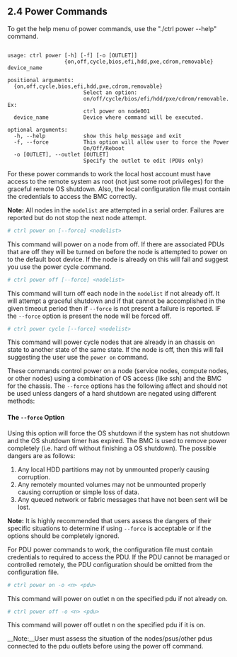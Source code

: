 ## 2.4 Power Commands
To get the help menu of power commands, use the "./ctrl power --help" command.
```

usage: ctrl power [-h] [-f] [-o [OUTLET]]
                  {on,off,cycle,bios,efi,hdd,pxe,cdrom,removable} device_name

positional arguments:
  {on,off,cycle,bios,efi,hdd,pxe,cdrom,removable}
                        Select an option:
                        on/off/cycle/bios/efi/hdd/pxe/cdrom/removable. Ex:
                        ctrl power on node001
  device_name           Device where command will be executed.

optional arguments:
  -h, --help            show this help message and exit
  -f, --force           This option will allow user to force the Power
                        On/Off/Reboot
  -o [OUTLET], --outlet [OUTLET]
                        Specify the outlet to edit (PDUs only)

```
For these power commands to work the local host account must have access to the remote system as root (not just some root privileges) for the graceful remote OS shutdown. Also, the local configuration file must contain the credentials to access the BMC correctly.

__Note:__ All nodes in the `nodelist` are attempted in a serial order.  Failures are reported but do not stop the next node attempt.
```bash
# ctrl power on [--force] <nodelist>
```
This command will power on a node from off.  If there are associated PDUs that are off they will be turned on before the node is attempted to power on to the default boot device.  If the node is already on this will fail and suggest you use the power cycle command.
```bash
# ctrl power off [--force] <nodelist>
```
This command will turn off each node in the `nodelist` if not already off.  It will attempt a graceful shutdown and if that cannot be accomplished in the given timeout period then if `--force` is not present a failure is reported.  IF the `--force` option is present the node will be forced off.
```bash
# ctrl power cycle [--force] <nodelist>
```
This command will power cycle nodes that are already in an chassis on state to another state of the same state.  If the node is off, then this will fail suggesting the user use the `power on` command.

These commands control power on a node (service nodes, compute nodes, or other nodes) using a combination of OS access (like ssh) and the BMC for the chassis.  The `--force` options has the following affect and should not be used unless dangers of a hard shutdown are negated using different methods:
#### The `--force` Option
Using this option will force the OS shutdown if the system has not shutdown and the OS shutdown timer has expired. The BMC is used to remove power completely (i.e. hard off without finishing a OS shutdown).  The possible dangers are as follows:

1. Any local HDD partitions may not by unmounted properly causing corruption.
2. Any remotely mounted volumes may not be unmounted properly causing corruption or simple loss of data.
3. Any queued network or fabric messages that have not been sent will be lost.

__Note:__ It is highly recommended that users assess the dangers of their specific situations to determine if using `--force` is acceptable or if the options should be completely ignored.

For PDU power commands to work, the configuration file must contain credentials to required to access the PDU. If the PDU cannot be managed or controlled remotely, the PDU configuration should be omitted from the configuration file.

```bash
# ctrl power on -o <n> <pdu>
```
This command will power on outlet n on the specified pdu if not already on.
```bash
# ctrl power off -o <n> <pdu>
```
This command will power off outlet n on the specified pdu if it is on.

__Note:__User must assess the situation of the nodes/psus/other pdus connected to the pdu outlets before using the power off command.
